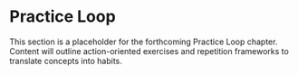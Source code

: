 # Practice Loop

This section is a placeholder for the forthcoming Practice Loop chapter. Content will outline action-oriented exercises and repetition frameworks to translate concepts into habits.

